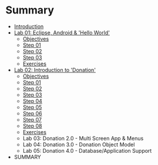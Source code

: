 # Summary

* [Introduction](README.md)
* [Lab 01: Eclipse, Android & 'Hello World'](lab_01.md)
    * [Objectives](session1/lab/md/objectives.md)
    * [Step 01](session1/lab/md/step01.md)
    * [Step 02](session1/lab/md/step02.md)
    * [Step 03](session1/lab/md/step03.md)
    * [Exercises](session1/lab/md/exercises.md)
* [Lab 02: Introduction to 'Donation'](lab_02.md)
    * [Objectives](session2/lab/md/objectives.md)
    * [Step 01](session2/lab/md/step01.md)
    * [Step 02](session2/lab/md/step02.md)
    * [Step 03](session2/lab/md/step03.md)
    * [Step 04](session2/lab/md/step04.md)
    * [Step 05](session2/lab/md/step05.md)
    * [Step 06](session2/lab/md/step06.md)
    * [Step 07](session2/lab/md/step07.md)
    * [Step 08](session2/lab/md/step08.md)
    * [Exercises](session2/lab/md/exercises.md)
    * Lab 03: Donation 2.0 - Multi Screen App & Menus
    * Lab 04: Donation 3.0 - Donation Object Model
    * Lab 05: Donation 4.0 - Database/Application Support
* SUMMARY

